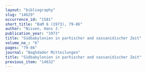 ```yaml
---
layout: "bibliography"
slug: "14629"
occurrence_id: "1581"
short_title: "BaM 6 (1973), 79-86"
author: "Nissen, Hans J."
publication_year: "1973"
title: "Südbabylonien in parhischer and sassanidischer Zeit"
volume_no_: "6"
pages: "79-86"
journal: "Baghdader Mitteilungen"
title: "Südbabylonien in parhischer and sassanidischer Zeit"
previous_item: "14632"
---
```

